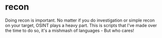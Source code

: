 # recon
Doing recon is important. No matter if you do investigation or simple recon on your target, OSINT plays a heavy part. This is scripts that I've made over the time to do so, it's a mishmash of languages - But who cares!

